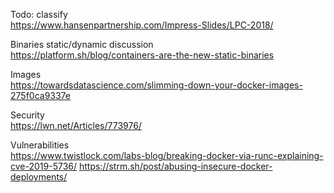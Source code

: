 Todo: classify  
https://www.hansenpartnership.com/Impress-Slides/LPC-2018/

Binaries static/dynamic discussion  
https://platform.sh/blog/containers-are-the-new-static-binaries

Images  
https://towardsdatascience.com/slimming-down-your-docker-images-275f0ca9337e

Security  
https://lwn.net/Articles/773976/

Vulnerabilities  
https://www.twistlock.com/labs-blog/breaking-docker-via-runc-explaining-cve-2019-5736/
https://strm.sh/post/abusing-insecure-docker-deployments/
